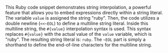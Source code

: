 This Ruby code snippet demonstrates string interpolation, a powerful feature that allows you to embed expressions directly within a string literal. The variable `value` is assigned the string "ruby". Then, the code utilizes a double newline (`<<~EOL`) to define a multiline string literal. Inside this multiline string, the `#{value}` interpolation syntax is used. This syntax replaces `#{value}` with the actual value of the `value` variable, which is "ruby".  The resulting string literal is:  `ruby`. The `~EOL` part is simply a shorthand to define the end-of-line characters for the multiline string.